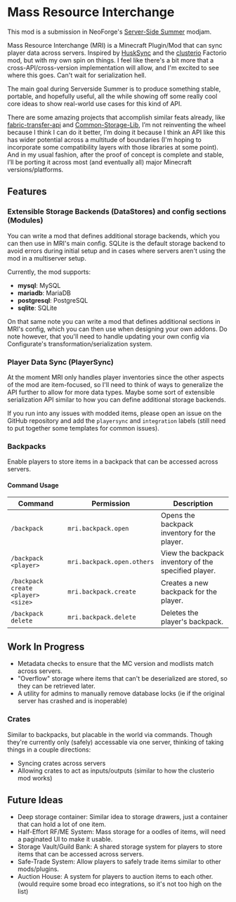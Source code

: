 # Mass Resource Interchange

This mod is a submission in NeoForge's [Server-Side Summer](<https://neoforged.net/news/2025serversidesummer/>) modjam.

Mass Resource Interchange (MRI) is a Minecraft Plugin/Mod that can sync player data across servers. Inspired by
[HuskSync](https://www.spigotmc.org/resources/husksync-1-16-1-19-synchronize-player-inventories-data-cross-server.97144/) and the [clusterio](<https://github.com/clusterio/clusterio>) Factorio mod, but with my own spin on
things. I feel like there's a bit more that a cross-API/cross-version implementation will allow, and I'm excited to see
where this goes. Can't wait for serialization hell.

The main goal during Serverside Summer is to produce something stable, portable, and hopefully useful, all the while
showing off some really cool core ideas to show real-world use cases for this kind of API.

There are some amazing projects that accomplish similar feats already, like
[fabric-transfer-api](<https://wiki.fabricmc.net/tutorial:transfer-api>) and
[Common-Storage-Lib](<https://github.com/terrarium-earth/Common-Storage-Lib>), I’m not reinventing the wheel because I
think I can do it better, I’m doing it because I think an API like this has wider potential across a multitude of
boundaries (I'm hoping to incorporate some compatibility layers with those libraries at some point).
And in my usual fashion, after the proof of concept is complete and stable, I’ll be porting it across most
(and eventually all) major Minecraft versions/platforms.

## Features

### Extensible Storage Backends (DataStores) and config sections (Modules)

You can write a mod that defines additional storage backends, which you can then use in MRI's main config.
SQLite is the default storage backend to avoid errors during initial setup and in cases where servers aren't using the
mod in a multiserver setup.

Currently, the mod supports:

- **mysql**: MySQL
- **mariadb**: MariaDB
- **postgresql**: PostgreSQL
- **sqlite**: SQLite

On that same note you can write a mod that defines additional sections in MRI's config, which you can then use when
designing your own addons. Do note however, that you'll need to handle updating your own config via Configurate's
transformation/serialization system.

### Player Data Sync (PlayerSync)

At the moment MRI only handles player inventories since the other aspects of the mod are item-focused, so I'll need to
think of ways to generalize the API further to allow for more data types. Maybe some sort of extensible serialization
API similar to how you can define additional storage backends.

If you run into any issues with modded items, please open an issue on the GitHub repository and add the `playersync`
and `integration` labels (still need to put together some templates for common issues).

### Backpacks

Enable players to store items in a backpack that can be accessed across servers.

#### Command Usage

| Command                            | Permission                 | Description                                          |
|------------------------------------|----------------------------|------------------------------------------------------|
| `/backpack`                        | `mri.backpack.open`        | Opens the backpack inventory for the player.         |
| `/backpack <player>`               | `mri.backpack.open.others` | View the backpack inventory of the specified player. |
| `/backpack create <player> <size>` | `mri.backpack.create`      | Creates a new backpack for the player.               |
| `/backpack delete` <player>        | `mri.backpack.delete`      | Deletes the player's backpack.                       |

## Work In Progress

- Metadata checks to ensure that the MC version and modlists match across servers.
- "Overflow" storage where items that can't be deserialized are stored, so they can be retrieved later.
- A utility for admins to manually remove database locks (ie if the original server has crashed and is inoperable)

### Crates

Similar to backpacks, but placable in the world via commands. Though they're currently only (safely) accessable via one
server, thinking of taking things in a couple directions:
- Syncing crates across servers
- Allowing crates to act as inputs/outputs (similar to how the clusterio mod works)

[//]: # (TODO: Add additonal notes on command usage)

## Future Ideas

- Deep storage container: Similar idea to storage drawers, just a container that can hold a lot of one item.
- Half-Effort RF/ME System: Mass storage for a oodles of items, will need a paginated UI to make it usable.
- Storage Vault/Guild Bank: A shared storage system for players to store items that can be accessed across servers.
- Safe-Trade System: Allow players to safely trade items similar to other mods/plugins.
- Auction House: A system for players to auction items to each other. (would require some broad eco integrations, so it's not too high on the list)
